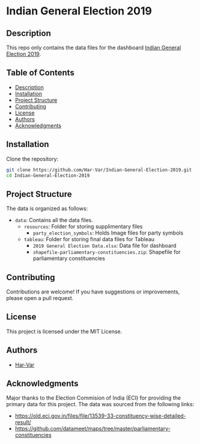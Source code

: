 # Indian General Election 2019

## Description  
This repo only contains the data files for the dashboard [Indian General Election 2019](https://public.tableau.com/app/profile/harshit/viz/shared/B43PPB6Y4).

## Table of Contents
- [Description](#description)
- [Installation](#installation)
- [Project Structure](#project-structure)
- [Contributing](#contributing)
- [License](#license)
- [Authors](#authors)
- [Acknowledgments](#acknowledgments)

## Installation
Clone the repository:
   ```bash
   git clone https://github.com/Har-Var/Indian-General-Election-2019.git
   cd Indian-General-Election-2019
   ```

## Project Structure
The data is organized as follows:
* `data`: Contains all the data files.
  - `resources`: Folder for storing supplimentary files
      - `party_election_symbols`: Holds Image files for party symbols
  - `tableau`: Folder for storing final data files for Tableau
      - `2019 General Election Data.xlsx`: Data file for dashboard
      - `shapefile-parliamentary-constituencies.zip`: Shapefile for parliamentary constituencies


## Contributing
Contributions are welcome! If you have suggestions or improvements, please open a pull request.

## License
This project is licensed under the MIT License.

## Authors
- [Har-Var](https://github.com/Har-Var)

## Acknowledgments
Major thanks to the Election Commision of India (ECI) for providing the primary data for this project. The data was sourced from the following links:
- https://old.eci.gov.in/files/file/13539-33-constituency-wise-detailed-result/
- https://github.com/datameet/maps/tree/master/parliamentary-constituencies

